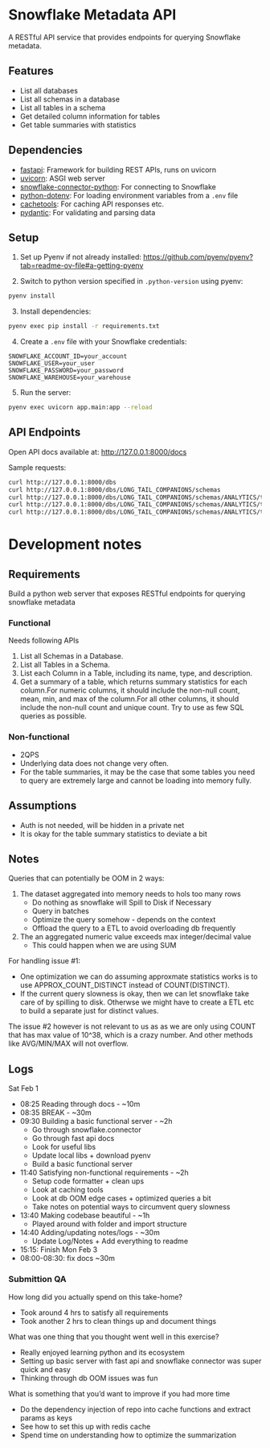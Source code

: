 # Snowflake Metadata API

A RESTful API service that provides endpoints for querying Snowflake metadata.

## Features

- List all databases
- List all schemas in a database
- List all tables in a schema
- Get detailed column information for tables
- Get table summaries with statistics

## Dependencies
- [fastapi](https://fastapi.tiangolo.com/): Framework for building REST APIs, runs on uvicorn
- [uvicorn](https://pypi.org/project/uvicorn/): ASGI web server
- [snowflake-connector-python](https://pypi.org/project/snowflake-connector-python/): For connecting to Snowflake
- [python-dotenv](https://pypi.org/project/python-dotenv/): For loading environment variables from a `.env` file
- [cachetools](https://pypi.org/project/cachetools/): For caching API responses etc.
- [pydantic](https://pydantic-docs.helpmanual.io/): For validating and parsing data

## Setup

1. Set up Pyenv if not already installed: https://github.com/pyenv/pyenv?tab=readme-ov-file#a-getting-pyenv 

2. Switch to python version specified in `.python-version` using pyenv:
```bash
pyenv install
```

3. Install dependencies:
```bash
pyenv exec pip install -r requirements.txt
```

4. Create a `.env` file with your Snowflake credentials:
```
SNOWFLAKE_ACCOUNT_ID=your_account
SNOWFLAKE_USER=your_user
SNOWFLAKE_PASSWORD=your_password
SNOWFLAKE_WAREHOUSE=your_warehouse
```

5. Run the server:
```bash
pyenv exec uvicorn app.main:app --reload
```

## API Endpoints

Open API docs available at: http://127.0.0.1:8000/docs

Sample requests:
```bash
curl http://127.0.0.1:8000/dbs
curl http://127.0.0.1:8000/dbs/LONG_TAIL_COMPANIONS/schemas
curl http://127.0.0.1:8000/dbs/LONG_TAIL_COMPANIONS/schemas/ANALYTICS/tables
curl http://127.0.0.1:8000/dbs/LONG_TAIL_COMPANIONS/schemas/ANALYTICS/tables/DOG_BREED_CHARACTERISTICS/columns
curl http://127.0.0.1:8000/dbs/LONG_TAIL_COMPANIONS/schemas/ANALYTICS/tables/DOG_BREED_CHARACTERISTICS/summary
```

# Development notes

## Requirements

Build a python web server that exposes RESTful endpoints for querying snowflake metadata

### Functional

Needs following APIs
1. List all Schemas in a Database.
2. List all Tables in a Schema.
3. List each Column in a Table, including its name, type, and description.
4. Get a summary of a table, which returns summary statistics for each column.For numeric columns, it should include the non-null count, mean, min, and max of the column.For all other columns, it should include the non-null count and unique count. Try to use as few SQL queries as possible.

### Non-functional

- 2QPS
- Underlying data does not change very often.
- For the table summaries, it may be the case that some tables you need to query are extremely large and cannot be loading into memory fully.

## Assumptions

- Auth is not needed, will be hidden in a private net
- It is okay for the table summary statistics to deviate a bit

## Notes

Queries that can potentially be OOM in 2 ways:
1. The dataset aggregated into memory needs to hols too many rows
    - Do nothing as snowflake will Spill to Disk if Necessary
    - Query in batches
    - Optimize the query somehow - depends on the context
    - Offload the query to a ETL to avoid overloading db frequently
2. The an aggregated numeric value exceeds max integer/decimal value
    - This could happen when we are using SUM

For handling issue #1:
- One optimization we can do assuming approxmate statistics works is to use APPROX_COUNT_DISTINCT instead of COUNT(DISTINCT).
- If the current query slowness is okay, then we can let snowflake take care of by spilling to disk. Otherwse we might have to create a ETL etc to build a separate just for distinct values.

The issue #2 however is not relevant to us as as we are only using COUNT that has max value of 10^38, which is a crazy number. And other methods like AVG/MIN/MAX will not overflow.

## Logs
Sat Feb 1
- 08:25 Reading through docs - ~10m
- 08:35 BREAK - ~30m
- 09:30 Building a basic functional server - ~2h
    - Go through snowflake.connector
    - Go through fast api docs
    - Look for useful libs
    - Update local libs + download pyenv
    - Build a basic functional server
- 11:40 Satisfying non-functional requirements - ~2h
    - Setup code formatter + clean ups
    - Look at caching tools
    - Look at db OOM edge cases + optimized queries a bit
    - Take notes on potential ways to circumvent query slowness
- 13:40 Making codebase beautiful - ~1h
    - Played around with folder and import structure
- 14:40 Adding/updating notes/logs - ~30m
    - Update Log/Notes + Add everything to readme
- 15:15: Finish
Mon Feb 3
- 08:00-08:30: fix docs ~30m

### Submittion QA
How long did you actually spend on this take-home?
- Took around 4 hrs to satisfy all requirements
- Took another 2 hrs to clean things up and document things

What was one thing that you thought went well in this exercise?
- Really enjoyed learning python and its ecosystem
- Setting up basic server with fast api and snowflake connector was super quick and easy
- Thinking through db OOM issues was fun

What is something that you’d want to improve if you had more time
- Do the dependency injection of repo into cache functions and extract params as keys
- See how to set this up with redis cache
- Spend time on understanding how to optimize the summarization
